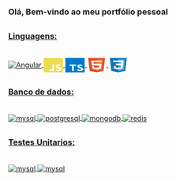 ### Olá, Bem-vindo ao meu portfólio pessoal

<div align="center">
  <a href="https://github.com/PauloMurakami"><!--
  <img height="160em" src="https://github-readme-stats.vercel.app/api?username=PauloMurakami&show_icons=true&theme=dark&include_all_commits=true&count_private=true"/>
  <img height="160em" src="https://github-readme-stats.vercel.app/api/top-langs/?username=PauloMurakami&layout=compact&langs_count=7&theme=dark"/>-->
</div>

##

### Linguagens:

<div style="display: inline_block"><br>
  <img align="center" alt="Angular" height="30" width="40"  src="https://cdn.jsdelivr.net/gh/devicons/devicon/icons/angularjs/angularjs-original.svg" />
  <img align="center" alt="Js" height="30" width="40" src="https://raw.githubusercontent.com/devicons/devicon/master/icons/javascript/javascript-plain.svg">
  <img align="center" alt="Ts" height="30" width="40" src="https://raw.githubusercontent.com/devicons/devicon/master/icons/typescript/typescript-plain.svg">
  <img align="center" alt="HTML" height="30" width="40" src="https://raw.githubusercontent.com/devicons/devicon/master/icons/html5/html5-original.svg">
  <img align="center" alt="CSS" height="30" width="40" src="https://raw.githubusercontent.com/devicons/devicon/master/icons/css3/css3-original.svg">
</div>

##

### Banco de dados:

<div style="display: inline_block"><br>
  <img align="center" alt="mysql" height="30" width="40"  src="https://cdn.jsdelivr.net/gh/devicons/devicon/icons/mysql/mysql-original.svg"/>
  <img align="center" alt="postgresql" height="30" width="40" src="https://cdn.jsdelivr.net/gh/devicons/devicon/icons/postgresql/postgresql-original-wordmark.svg">
  <img align="center" alt="mongodb" height="30" width="40" src="https://cdn.jsdelivr.net/gh/devicons/devicon/icons/mongodb/mongodb-original.svg">
  <img align="center" alt="redis" height="30" width="40" src="https://cdn.jsdelivr.net/gh/devicons/devicon/icons/redis/redis-original.svg">
</div>

##

### Testes Unitarios:

<div style="display: inline_block"><br>
  <img align="center" alt="mysql" height="30" width="40"  src="https://cdn.jsdelivr.net/gh/devicons/devicon/icons/jest/jest-plain.svg"/>
  <img align="center" alt="mysql" height="30" width="40"  src="https://cdn.jsdelivr.net/gh/devicons/devicon/icons/jasmine/jasmine-plain.svg"/>
</div>

<!--
**PauloMurakami/PauloMurakami** is a ✨ _special_ ✨ repository because its `README.md` (this file) appears on your GitHub profile.

Here are some ideas to get you started:

- 🔭 I’m currently working on ...
- 🌱 I’m currently learning ...
- 👯 I’m looking to collaborate on ...
- 🤔 I’m looking for help with ...
- 💬 Ask me about ...
- 📫 How to reach me: ...
- 😄 Pronouns: ...
- ⚡ Fun fact: ...
-->
